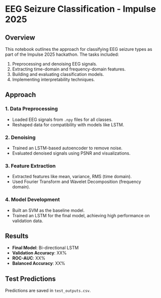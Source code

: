 # EEG Seizure Classification - Impulse 2025

## Overview
This notebook outlines the approach for classifying EEG seizure types as part of the Impulse 2025 hackathon. The tasks included:
1. Preprocessing and denoising EEG signals.
2. Extracting time-domain and frequency-domain features.
3. Building and evaluating classification models.
4. Implementing interpretability techniques.

## Approach
### 1. Data Preprocessing
- Loaded EEG signals from `.npy` files for all classes.
- Reshaped data for compatibility with models like LSTM.

### 2. Denoising
- Trained an LSTM-based autoencoder to remove noise.
- Evaluated denoised signals using PSNR and visualizations.

### 3. Feature Extraction
- Extracted features like mean, variance, RMS (time domain).
- Used Fourier Transform and Wavelet Decomposition (frequency domain).

### 4. Model Development
- Built an SVM as the baseline model.
- Trained an LSTM for the final model, achieving high performance on validation data.

## Results
- **Final Model**: Bi-directional LSTM
- **Validation Accuracy**: XX%
- **ROC-AUC**: XX%
- **Balanced Accuracy**: XX%

## Test Predictions
Predictions are saved in `test_outputs.csv`.

